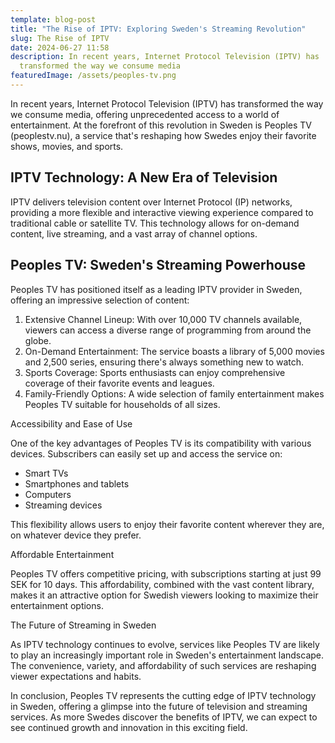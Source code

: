 ```yaml
---
template: blog-post
title: "The Rise of IPTV: Exploring Sweden's Streaming Revolution"
slug: The Rise of IPTV
date: 2024-06-27 11:58
description: In recent years, Internet Protocol Television (IPTV) has
  transformed the way we consume media
featuredImage: /assets/peoples-tv.png
---
```

In recent years, Internet Protocol Television (IPTV) has transformed the way we consume media, offering unprecedented access to a world of entertainment. At the forefront of this revolution in Sweden is Peoples TV (peoplestv.nu), a service that's reshaping how Swedes enjoy their favorite shows, movies, and sports.

## **IPTV Technology: A New Era of Television**

IPTV delivers television content over Internet Protocol (IP) networks, providing a more flexible and interactive viewing experience compared to traditional cable or satellite TV. This technology allows for on-demand content, live streaming, and a vast array of channel options.

## Peoples TV: Sweden's Streaming Powerhouse

Peoples TV has positioned itself as a leading IPTV provider in Sweden, offering an impressive selection of content:

1. Extensive Channel Lineup: With over 10,000 TV channels available, viewers can access a diverse range of programming from around the globe.
2. On-Demand Entertainment: The service boasts a library of 5,000 movies and 2,500 series, ensuring there's always something new to watch.
3. Sports Coverage: Sports enthusiasts can enjoy comprehensive coverage of their favorite events and leagues.
4. Family-Friendly Options: A wide selection of family entertainment makes Peoples TV suitable for households of all sizes.

Accessibility and Ease of Use

One of the key advantages of Peoples TV is its compatibility with various devices. Subscribers can easily set up and access the service on:

* Smart TVs
* Smartphones and tablets
* Computers
* Streaming devices

This flexibility allows users to enjoy their favorite content wherever they are, on whatever device they prefer.

Affordable Entertainment

Peoples TV offers competitive pricing, with subscriptions starting at just 99 SEK for 10 days. This affordability, combined with the vast content library, makes it an attractive option for Swedish viewers looking to maximize their entertainment options.

The Future of Streaming in Sweden

As IPTV technology continues to evolve, services like Peoples TV are likely to play an increasingly important role in Sweden's entertainment landscape. The convenience, variety, and affordability of such services are reshaping viewer expectations and habits.

In conclusion, Peoples TV represents the cutting edge of IPTV technology in Sweden, offering a glimpse into the future of television and streaming services. As more Swedes discover the benefits of IPTV, we can expect to see continued growth and innovation in this exciting field.

<!--EndFragment-->